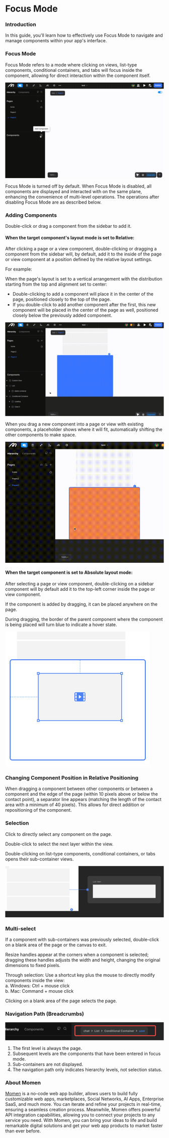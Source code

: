 # Focus Mode

### **Introduction**

In this guide, you'll learn how to effectively use Focus Mode to navigate and manage components within your app's interface.

### **Focus Mode**

Focus Mode refers to a mode where clicking on views, list-type components, conditional containers, and tabs will focus inside the component, allowing for direct interaction within the component itself.

![](<../../.gitbook/assets/0 (6).gif>)

Focus Mode is turned off by default. When Focus Mode is disabled, all components are displayed and interacted with on the same plane, enhancing the convenience of multi-level operations. The operations after disabling Focus Mode are as described below.

### **Adding Components**

Double-click or drag a component from the sidebar to add it.

#### When the target component's layout mode is set to Relative:

After clicking a page or a view component, double-clicking or dragging a component from the sidebar will, by default, add it to the inside of the page or view component at a position defined by the relative layout settings.

For example:

When the page's layout is set to a vertical arrangement with the distribution starting from the top and alignment set to center:

* Double-clicking to add a component will place it in the center of the page, positioned closely to the top of the page.
* If you double-click to add another component after the first, this new component will be placed in the center of the page as well, positioned closely below the previously added component.

![](<../../.gitbook/assets/1 (15).gif>)

When you drag a new component into a page or view with existing components, a placeholder shows where it will fit, automatically shifting the other components to make space.

![](<../../.gitbook/assets/2 (11).gif>)

#### When the target component is set to Absolute layout mode:

After selecting a page or view component, double-clicking on a sidebar component will by default add it to the top-left corner inside the page or view component.

If the component is added by dragging, it can be placed anywhere on the page.

During dragging, the border of the parent component where the component is being placed will turn blue to indicate a hover state.

![](<../../.gitbook/assets/3 (66).png>)

### Changing Component Position in Relative Positioning&#x20;

When dragging a component between other components or between a component and the edge of the page (within 10 pixels above or below the contact point), a separator line appears (matching the length of the contact area with a minimum of 40 pixels). This allows for direct addition or repositioning of the component.

### Selection

Click to directly select any component on the page.

Double-click to select the next layer within the view.

Double-clicking on list-type components, conditional containers, or tabs opens their sub-container views.

![](<../../.gitbook/assets/4 (63).png>)

### Multi-select

If a component with sub-containers was previously selected, double-click on a blank area of the page or the canvas to exit.

Resize handles appear at the corners when a component is selected; dragging these handles adjusts the width and height, changing the original dimensions to fixed pixels.

Through selection: Use a shortcut key plus the mouse to directly modify components inside the view:\
a. Windows: Ctrl + mouse click\
b. Mac: Command + mouse click

Clicking on a blank area of the page selects the page.

### Navigation Path (Breadcrumbs)

![](../../.gitbook/assets/5.jpeg)

1. The first level is always the page.
2. Subsequent levels are the components that have been entered in focus mode.
3. Sub-containers are not displayed.
4. The navigation path only indicates hierarchy levels, not selection status.

### About Momen

[Momen](https://momen.app/?channel=blog-about) is a no-code web app builder, allows users to build fully customizable web apps, marketplaces, Social Networks, AI Apps, Enterprise SaaS, and much more. You can iterate and refine your projects in real-time, ensuring a seamless creation process. Meanwhile, Momen offers powerful API integration capabilities, allowing you to connect your projects to any service you need. With Momen, you can bring your ideas to life and build remarkable digital solutions and get your web app products to market faster than ever before.

